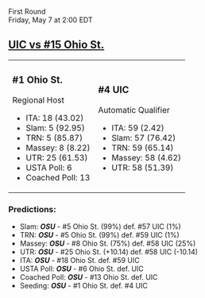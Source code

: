 First Round  
Friday, May 7 at 2:00 EDT
## [UIC vs #15 Ohio St.](https://www.ncaa.com/game/5833675) 

<table><tr><td>  

### #1 Ohio St.  

Regional Host  
- ITA: 18 (43.02)  
- Slam: 5 (92.95)  
- TRN: 5 (85.87)  
- Massey: 8 (8.22)  
- UTR: 25 (61.53)  
- USTA Poll: 6  
- Coached Poll: 13  

</td><td>  

### #4 UIC  

Automatic Qualifier  
- ITA: 59 (2.42)  
- Slam: 57 (76.42)  
- TRN: 59 (65.14)  
- Massey: 58 (4.62)  
- UTR: 58 (51.39)  

</td></tr></table>  

 ### Predictions:  
- Slam: ***OSU*** - #5 Ohio St. (99%) def. #57 UIC (1%)  
- TRN: ***OSU*** - #5 Ohio St. (99%) def. #59 UIC (1%)  
- Massey: ***OSU*** - #8 Ohio St. (75%) def. #58 UIC (25%)  
- UTR: ***OSU*** - #25 Ohio St. (+10.14) def. #58 UIC (-10.14)  
- ITA: ***OSU*** - #18 Ohio St. def. #59 UIC  
- USTA Poll: ***OSU*** - #6 Ohio St. def. UIC  
- Coached Poll: ***OSU*** - #13 Ohio St. def. UIC  
- Seeding: ***OSU*** - #1 Ohio St. def. #4 UIC  